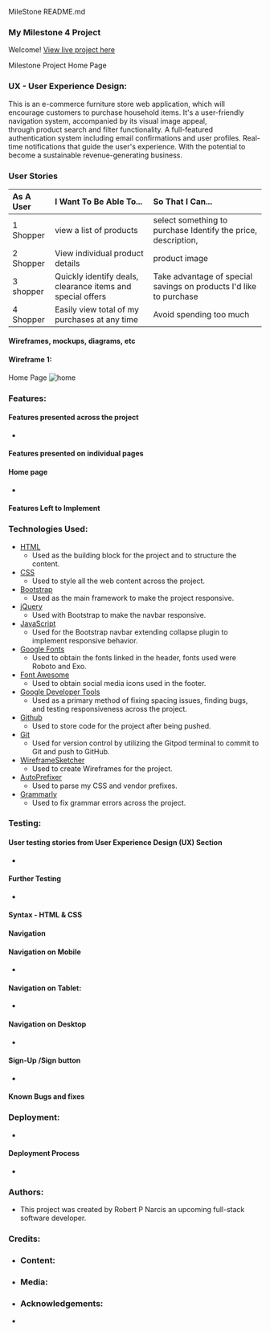 MileStone README.md

### **My Milestone 4 Project**


Welcome! [View live project here]()

Milestone Project Home Page

### **UX - User Experience Design:**
This is an e-commerce furniture store web application, which will encourage customers to purchase household items. It's a user-friendly navigation system, accompanied by its visual image appeal, through product search and filter functionality. A full-featured authentication system including email confirmations and user profiles. Real-time notifications that guide the user's experience. With the potential to become a sustainable revenue-generating business.
### User Stories

 As A User         |I Want To Be Able To...                                 |So That I Can...
| :------------|  :-----------------------------------------------------|  :----------------------------------------------------------|
1 Shopper          |view a list of products                                   | select something to purchase Identify the price, description,|
2 Shopper          |View individual product details                           | product image
3 shopper          |Quickly identify deals, clearance items and special offers | Take advantage of special savings on products I'd like to purchase
4 Shopper          |Easily view total of my purchases at any time              | Avoid spending too much

#### Wireframes, mockups, diagrams, etc

#### Wireframe 1:
Home Page ![home](https://user-images.githubusercontent.com/66089041/116928680-aa0f5680-ac5d-11eb-9981-a8aa9b491790.png)


### **Features:**
#### Features presented across the project
-
#### Features presented on individual pages
#### Home page
-
#### Features Left to Implement
 ### **Technologies Used:**
- [HTML](https://developer.mozilla.org/en-US/docs/Web/HTML)
    - Used as the building block for the project and to structure the content.
- [CSS](https://developer.mozilla.org/en-US/docs/Learn/Getting_started_with_the_web/CSS_basics)
    - Used to style all the web content across the project.
- [Bootstrap](https://getbootstrap.com/)
    - Used as the main framework to make the project responsive.
- [jQuery](https://jquery.com/)
    - Used with Bootstrap to make the navbar responsive.
- [JavaScript](https://www.javascript.com/)
    - Used for the Bootstrap navbar extending collapse plugin to implement responsive behavior.
- [Google Fonts](https://fonts.google.com/)
    - Used to obtain the fonts linked in the header, fonts used were Roboto and Exo.
- [Font Awesome](https://fontawesome.com/)
    - Used to obtain social media icons used in the footer.
- [Google Developer Tools](https://developers.google.com/web/tools/chrome-devtools)
    - Used as a primary method of fixing spacing issues, finding bugs, and testing responsiveness across the project.
- [Github](https://github.com/)
    - Used to store code for the project after being pushed.
- [Git](https://git-scm.com/)
    - Used for version control by utilizing the Gitpod terminal to commit to Git and push to GitHub.
- [WireframeSketcher](https://wireframesketcher.com/)
    - Used to create Wireframes for the project.
- [AutoPrefixer](https://autoprefixer.github.io/)
    - Used to parse my CSS and vendor prefixes.
- [Grammarly](https://app.grammarly.com/)
    - Used to fix grammar errors across the project.    


### **Testing:**

#### User testing stories from User Experience Design (UX) Section
- 
#### Further Testing
-
#### Syntax - HTML & CSS

#### Navigation
#### Navigation on Mobile
-  
#### Navigation on Tablet:
-
#### Navigation on Desktop
- 
#### Sign-Up /Sign button
-
#### Known Bugs and fixes
### **Deployment:**
- 
#### Deployment Process
- 

### **Authors:**
- This project was created by Robert P Narcis an upcoming full-stack software developer.
### **Credits:**
- ### **Content:**
- ### **Media:**
- ### **Acknowledgements:**
-